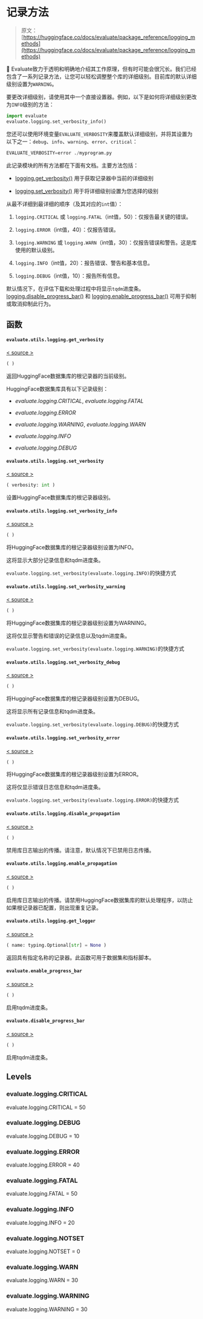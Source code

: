 # 记录方法

> 原文：[https://huggingface.co/docs/evaluate/package_reference/logging_methods](https://huggingface.co/docs/evaluate/package_reference/logging_methods)

🤗 Evaluate致力于透明和明确地介绍其工作原理，但有时可能会很冗长。我们已经包含了一系列记录方法，让您可以轻松调整整个库的详细级别。目前库的默认详细级别设置为`WARNING`。

要更改详细级别，请使用其中一个直接设置器。例如，以下是如何将详细级别更改为`INFO`级别的方法：

```py
import evaluate
evaluate.logging.set_verbosity_info()
```

您还可以使用环境变量`EVALUATE_VERBOSITY`来覆盖默认详细级别，并将其设置为以下之一：`debug`、`info`、`warning`、`error`、`critical`：

```py
EVALUATE_VERBOSITY=error ./myprogram.py
```

此记录模块的所有方法都在下面有文档。主要方法包括：

+   [logging.get_verbosity()](/docs/evaluate/v0.4.0/en/package_reference/logging_methods#evaluate.utils.logging.get_verbosity) 用于获取记录器中当前的详细级别

+   [logging.set_verbosity()](/docs/evaluate/v0.4.0/en/package_reference/logging_methods#evaluate.utils.logging.set_verbosity) 用于将详细级别设置为您选择的级别

从最不详细到最详细的顺序（及其对应的`int`值）：

1.  `logging.CRITICAL` 或 `logging.FATAL`（int值，50）：仅报告最关键的错误。

1.  `logging.ERROR`（int值，40）：仅报告错误。

1.  `logging.WARNING` 或 `logging.WARN`（int值，30）：仅报告错误和警告。这是库使用的默认级别。

1.  `logging.INFO`（int值，20）：报告错误、警告和基本信息。

1.  `logging.DEBUG`（int值，10）：报告所有信息。

默认情况下，在评估下载和处理过程中将显示`tqdm`进度条。[logging.disable_progress_bar()](/docs/evaluate/v0.4.0/en/package_reference/logging_methods#evaluate.disable_progress_bar) 和 [logging.enable_progress_bar()](/docs/evaluate/v0.4.0/en/package_reference/logging_methods#evaluate.enable_progress_bar) 可用于抑制或取消抑制此行为。

## 函数

#### `evaluate.utils.logging.get_verbosity`

[< source >](https://github.com/huggingface/evaluate/blob/v0.4.0/src/evaluate/utils/logging.py#L87)

```py
( )
```

返回HuggingFace数据集库的根记录器的当前级别。

HuggingFace数据集库具有以下记录级别：

+   *evaluate.logging.CRITICAL*, *evaluate.logging.FATAL*

+   *evaluate.logging.ERROR*

+   *evaluate.logging.WARNING*, *evaluate.logging.WARN*

+   *evaluate.logging.INFO*

+   *evaluate.logging.DEBUG*

#### `evaluate.utils.logging.set_verbosity`

[< source >](https://github.com/huggingface/evaluate/blob/v0.4.0/src/evaluate/utils/logging.py#L106)

```py
( verbosity: int )
```

设置HuggingFace数据集库的根记录器级别。

#### `evaluate.utils.logging.set_verbosity_info`

[< source >](https://github.com/huggingface/evaluate/blob/v0.4.0/src/evaluate/utils/logging.py#L115)

```py
( )
```

将HuggingFace数据集库的根记录器级别设置为INFO。

这将显示大部分记录信息和tqdm进度条。

`evaluate.logging.set_verbosity(evaluate.logging.INFO)`的快捷方式

#### `evaluate.utils.logging.set_verbosity_warning`

[< source >](https://github.com/huggingface/evaluate/blob/v0.4.0/src/evaluate/utils/logging.py#L125)

```py
( )
```

将HuggingFace数据集库的根记录器级别设置为WARNING。

这将仅显示警告和错误的记录信息以及tqdm进度条。

`evaluate.logging.set_verbosity(evaluate.logging.WARNING)`的快捷方式

#### `evaluate.utils.logging.set_verbosity_debug`

[< source >](https://github.com/huggingface/evaluate/blob/v0.4.0/src/evaluate/utils/logging.py#L135)

```py
( )
```

将HuggingFace数据集库的根记录器级别设置为DEBUG。

这将显示所有记录信息和tqdm进度条。

`evaluate.logging.set_verbosity(evaluate.logging.DEBUG)`的快捷方式

#### `evaluate.utils.logging.set_verbosity_error`

[< source >](https://github.com/huggingface/evaluate/blob/v0.4.0/src/evaluate/utils/logging.py#L145)

```py
( )
```

将HuggingFace数据集库的根记录器级别设置为ERROR。

这将仅显示错误日志信息和tqdm进度条。

`evaluate.logging.set_verbosity(evaluate.logging.ERROR)`的快捷方式

#### `evaluate.utils.logging.disable_propagation`

[< source >](https://github.com/huggingface/evaluate/blob/v0.4.0/src/evaluate/utils/logging.py#L155)

```py
( )
```

禁用库日志输出的传播。请注意，默认情况下已禁用日志传播。

#### `evaluate.utils.logging.enable_propagation`

[< source >](https://github.com/huggingface/evaluate/blob/v0.4.0/src/evaluate/utils/logging.py#L162)

```py
( )
```

启用库日志输出的传播。请禁用HuggingFace数据集库的默认处理程序，以防止如果根记录器已配置，则出现重复记录。

#### `evaluate.utils.logging.get_logger`

[< source >](https://github.com/huggingface/evaluate/blob/v0.4.0/src/evaluate/utils/logging.py#L78)

```py
( name: typing.Optional[str] = None )
```

返回具有指定名称的记录器。此函数可用于数据集和指标脚本。

#### `evaluate.enable_progress_bar`

[< source >](https://github.com/huggingface/evaluate/blob/v0.4.0/src/evaluate/utils/logging.py#L227)

```py
( )
```

启用tqdm进度条。

#### `evaluate.disable_progress_bar`

[< source >](https://github.com/huggingface/evaluate/blob/v0.4.0/src/evaluate/utils/logging.py#L233)

```py
( )
```

启用tqdm进度条。

## Levels

### evaluate.logging.CRITICAL

evaluate.logging.CRITICAL = 50

### evaluate.logging.DEBUG

evaluate.logging.DEBUG = 10

### evaluate.logging.ERROR

evaluate.logging.ERROR = 40

### evaluate.logging.FATAL

evaluate.logging.FATAL = 50

### evaluate.logging.INFO

evaluate.logging.INFO = 20

### evaluate.logging.NOTSET

evaluate.logging.NOTSET = 0

### evaluate.logging.WARN

evaluate.logging.WARN = 30

### evaluate.logging.WARNING

evaluate.logging.WARNING = 30
